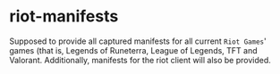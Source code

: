 # riot-manifests

Supposed to provide all captured manifests for all current ``Riot Games``' games (that is, Legends of Runeterra, League of Legends, TFT and Valorant. Additionally, manifests for the riot client will also be provided.
